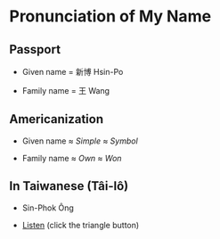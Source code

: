 
# Pronunciation of My Name

## Passport

* Given name = 新博 Hsin-Po

* Family name = 王 Wang

## Americanization

* Given name ≈ *Simple* ≈ *Symbol*

* Family name ≈ *Own* ≈ *Won*

## In Taiwanese (Tâi-lô)

* Sin-Phok Ông

* [Listen](https://itaigi.tw/name/%E7%8E%8B/%E6%96%B0%E5%8D%9A)
  (click the triangle button)
